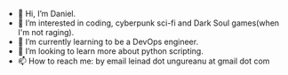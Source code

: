 - 👋 Hi, I’m Daniel.
- 👀 I’m interested in coding, cyberpunk sci-fi and Dark Soul games(when I'm not raging).
- 🌱 I’m currently learning to be a DevOps engineer.
- 💞️ I’m looking to learn more about python scripting.
- 📫 How to reach me: by email leinad dot ungureanu at gmail dot com

<!---
d-ungureanu/d-ungureanu is a ✨ special ✨ repository because its `README.md` (this file) appears on your GitHub profile.
You can click the Preview link to take a look at your changes.
--->
